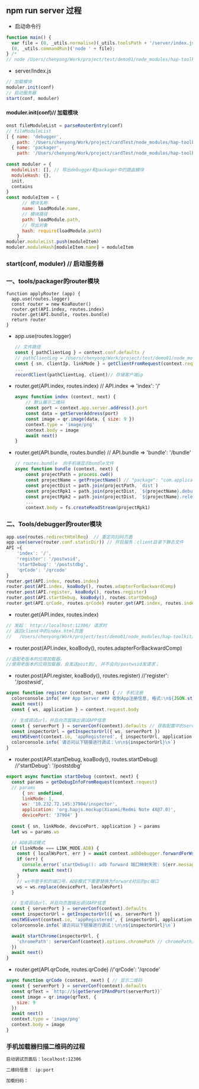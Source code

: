 ## npm run server 过程



* 启动命令行

```javascript
function main() {
  var file = (0, _utils.normalise)(_utils.toolsPath + '/server/index.js');
  (0, _utils.commandRun)('node ' + file);
} /*
// node /Users/chenyong/Work/project/test/demo01/node_modules/hap-toolkit/tools/server/index.js
```



* server/Index.js

```javascript
// 加载模块
moduler.init(conf)
// 启动服务器
start(conf, moduler)
```



#### moduler.init(conf)// 加载模块

```javascript
onst fileModuleList = parseRouterEntry(conf)
// fileModuleList
[ { name: 'debugger',
    path: '/Users/chenyong/Work/project/cardTest/node_modules/hap-toolkit/tools/debugger/router/index.js' }, // tools/debugger中的路由模块
  { name: 'packager',
    path: '/Users/chenyong/Work/project/cardTest/node_modules/hap-toolkit/tools/packager/router/index.js' } ] // tools/packager中的路由模块
    
const moduler = {
  moduleList: [], // 导出debugger和packager中的路由模块
  moduleHash: {},
  init,
  contains
}
const moduleItem = {
      // 模块名称
      name: loadModule.name,
      // 模块路径
      path: loadModule.path,
      // 导出对象
      hash: require(loadModule.path)
    }
moduler.moduleList.push(moduleItem)
moduler.moduleHash[moduleItem.name] = moduleItem
```



### start(conf, moduler) // 启动服务器



### 一、tools/packager的router模块

```
function applyRouter (app) {
  app.use(routes.logger)
  const router = new KoaRouter()
  router.get(API.index, routes.index)
  router.get(API.bundle, routes.bundle)
  return router
}
```



* app.use(routes.logger)

  ```javascript
  // 文件路径
  const { pathClientLog } = context.conf.defaults /
  // pathClientLog = /Users/chenyong/Work/project/test/demo01/node_modules/hap-toolkit/tools/client.json 客户端ip存储位置
  const { sn, clientIp, linkMode } = getClientFromRequest(context.request) // 获取手机端ip
  ...
  recordClient(pathClientLog, client)// 存储客户端ip
  ```



 * router.get(API.index, routes.index) // API.index => 'index': '/'

    ```javascript
    async function index (context, next) {
        // 默认展示二维码
        const port = context.app.server.address().port
        const data = getServerAddress(port)
        const image = qr.image(data, { size: 9 })
        context.type = 'image/png'
        context.body = image
        await next()
    }
    ```

* router.get(API.bundle, routes.bundle) // API.bundle => 'bundle': '/bundle'

    ```javascript
    // routes.bundle  向手机端显示bundle文件
    async function bundle (context, next) {
        const projectPath = process.cwd()
        const projectName = getProjectName() // "package": "com.application.demo"
        const projectDist = path.join(projectPath, `dist`)
        const projectRpk1 = path.join(projectDist, `${projectName}.debug.rpk`)
        const projectRpk2 = path.join(projectDist, `${projectName}.release.rpk`)
        ...
        context.body = fs.createReadStream(projectRpk1)
    ```





### 二、Tools/debugger的router模块

```javascript
app.use(routes.redirectHtmlReq)  // 重定向扫码页面
app.use(serve(router.conf.staticDir)) // 开启服务：client目录下静态文件
API ={
    'index': '/',
    'register': '/postwsid',
    'startDebug': '/poststdbg',
    'qrCode': '/qrcode'
}
router.get(API.index, routes.index)
router.post(API.index, koaBody(), routes.adapterForBackwardComp)
router.post(API.register, koaBody(), routes.register)
router.post(API.startDebug, koaBody(), routes.startDebug)
router.get(API.qrCode, routes.qrCode) router.get(API.index, routes.index)
```





* router.get(API.index, routes.index)

```javascript
// 发起： http://localhost:12306/ 请求时
// 返回client中的index.html页面
//   /Users/chenyong/Work/project/test/demo01/node_modules/hap-toolkit/tools/debugger/client/html/index.html
```



* router.post(API.index, koaBody(), routes.adapterForBackwardComp)

```javascript
//适配老版本的应用加载器。
//使用老版本的应用加载器，会发送post到/, 并不会向/postwsid发请求；

```



* router.post(API.register, koaBody(), routes.register) //'register': '/postwsid',

```javascript
async function register (context, next) { // 手机注册
  colorconsole.info(`### App Server ### 收到App注册信息, 格式:\n${JSON.stringify(context.request.body)}\n`)
  await next()
  const { ws, application } = context.request.body

  // 生成调试url，并且向页面输出调试APP信息
  const { serverPort } = serverConf(context).defaults // 获取配置中的serverPort
  const inspectorUrl = getInspectorUrl({ ws, serverPort })
  emitWSEvent(context.io, 'appRegistered', { inspectorUrl, application })
  colorconsole.info(`请访问以下链接进行调试：\n\n${inspectorUrl}\n`)
}
```



* router.post(API.startDebug, koaBody(), routes.startDebug) //'startDebug': '/poststdbg' 

```javascript
export async function startDebug (context, next) {
  const params = getDebugInfoFromRequest(context.request)
  // params 
      { sn: undefined,
      linkMode: 1,
      ws: '10.232.72.145:37904/inspector',
      application: 'org.hapjs.mockup(Xiaomi/Redmi Note 4X@7.0)',
      devicePort: '37904' }
  
  const { sn, linkMode, devicePort, application } = params
  let ws = params.ws

  // ADB调试模式
  if (linkMode === LINK_MODE.ADB) {
    const { localWsPort, err } = await context.adbDebugger.forwardForWsChannel(sn, devicePort)
    if (err) {
      console.error(`startDebug(): adb forward 端口映射失败: ${err.message}`)
      return await next()
    }
    // ws中是手机的端口号，ADB模式下需要替换为forward对应的pc端口
    ws = ws.replace(devicePort, localWsPort)
  }

  // 生成调试url，并且向页面输出调试APP信息
  const { serverPort } = serverConf(context).defaults
  const inspectorUrl = getInspectorUrl({ ws, serverPort })
  emitWSEvent(context.io, 'appRegistered', { inspectorUrl, application })
  colorconsole.info(`请访问以下链接进行调试：\n\n${inspectorUrl}\n`)

  await startChrome(inspectorUrl, {
    'chromePath': serverConf(context).options.chromePath // chromePath从什么地方来的
  })
  await next()
}
```



* router.get(API.qrCode, routes.qrCode)  //'qrCode': '/qrcode'

```javascript
async function qrCode (context, next) { // 显示二维码
  const { serverPort } = serverConf(context).defaults
  const qrText = `http://${getServerIPAndPort(serverPort)}`
  const image = qr.image(qrText, {
    size: 9
  })
  await next()
  context.type = 'image/png'
  context.body = image
}
```



### 手机加载器扫描二维码的过程

```markdown
启动调试页面后：localhost:12306

二维码信息： ip:port

加载扫码：

```



